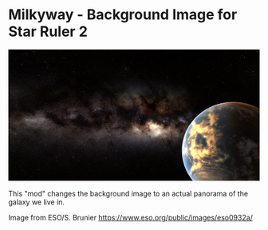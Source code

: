 # Milkyway - Background Image for Star Ruler 2

![logo](Milkyway/logo.png "")

This "mod" changes the background image to an actual panorama
of the galaxy we live in.

Image from ESO/S. Brunier https://www.eso.org/public/images/eso0932a/